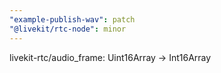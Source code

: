 ```yaml
---
"example-publish-wav": patch
"@livekit/rtc-node": minor
---
```


livekit-rtc/audio_frame: Uint16Array -> Int16Array
